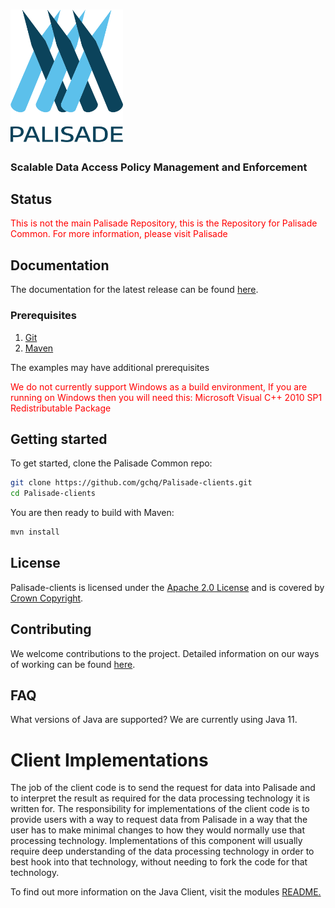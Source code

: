 <!--
/*
 * Copyright 2018-2021 Crown Copyright
 *
 * Licensed under the Apache License, Version 2.0 (the "License");
 * you may not use this file except in compliance with the License.
 * You may obtain a copy of the License at
 *
 *     http://www.apache.org/licenses/LICENSE-2.0
 *
 * Unless required by applicable law or agreed to in writing, software
 * distributed under the License is distributed on an "AS IS" BASIS,
 * WITHOUT WARRANTIES OR CONDITIONS OF ANY KIND, either express or implied.
 * See the License for the specific language governing permissions and
 * limitations under the License.
 */
-->

# <img src="logos/logo.svg" width="180">

### Scalable Data Access Policy Management and Enforcement

## Status
<span style="color:red">
This is not the main Palisade Repository, this is the Repository for Palisade Common. For more information, please visit Palisade
</span>

## Documentation

The documentation for the latest release can be found [here](https://gchq.github.io/Palisade).


### Prerequisites
1. [Git](https://git-scm.com/)
2. [Maven](https://maven.apache.org/)

The examples may have additional prerequisites

<span style="color:red">
We do not currently support Windows as a build environment, If you are running on Windows then you will need this: Microsoft Visual C++ 2010 SP1 Redistributable Package
</span>


## Getting started

To get started, clone the Palisade Common repo: 

```bash
git clone https://github.com/gchq/Palisade-clients.git
cd Palisade-clients
```

You are then ready to build with Maven:
```bash
mvn install
```


## License

Palisade-clients is licensed under the [Apache 2.0 License](https://www.apache.org/licenses/LICENSE-2.0) and is covered by [Crown Copyright](https://www.nationalarchives.gov.uk/information-management/re-using-public-sector-information/copyright-and-re-use/crown-copyright/).


## Contributing
We welcome contributions to the project. Detailed information on our ways of working can be found [here](https://gchq.github.io/Palisade/doc/other/ways_of_working.html).


## FAQ

What versions of Java are supported? We are currently using Java 11.


# Client Implementations

The job of the client code is to send the request for data into Palisade and to interpret the result as required for the data processing technology it is written for.
The responsibility for implementations of the client code is to provide users with a way to request data from Palisade in a way that the user has to make minimal changes to how they would normally use that processing technology.
Implementations of this component will usually require deep understanding of the data processing technology in order to best hook into that technology, without needing to fork the code for that technology.

To find out more information on the Java Client, visit the modules [README.](client-java/README.md)
